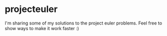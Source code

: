 # projecteuler
I'm sharing some of my solutions to the project euler problems. Feel free to show ways to make it work faster :)
